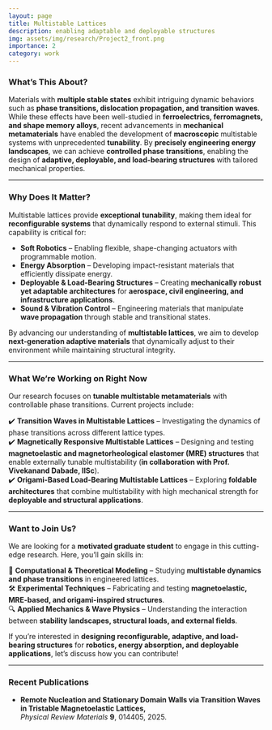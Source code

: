 ```yaml
---
layout: page
title: Multistable Lattices
description: enabling adaptable and deployable structures
img: assets/img/research/Project2_front.png
importance: 2
category: work
---
```


### What’s This About?  

Materials with **multiple stable states** exhibit intriguing dynamic behaviors such as **phase transitions, dislocation propagation, and transition waves**. While these effects have been well-studied in **ferroelectrics, ferromagnets, and shape memory alloys**, recent advancements in **mechanical metamaterials** have enabled the development of **macroscopic** multistable systems with unprecedented **tunability**. By **precisely engineering energy landscapes**, we can achieve **controlled phase transitions**, enabling the design of **adaptive, deployable, and load-bearing structures** with tailored mechanical properties.  

---

### Why Does It Matter? 

Multistable lattices provide **exceptional tunability**, making them ideal for **reconfigurable systems** that dynamically respond to external stimuli. This capability is critical for:  

- **Soft Robotics** – Enabling flexible, shape-changing actuators with programmable motion.  
- **Energy Absorption** – Developing impact-resistant materials that efficiently dissipate energy.  
- **Deployable & Load-Bearing Structures** – Creating **mechanically robust yet adaptable architectures** for **aerospace, civil engineering, and infrastructure applications**.  
- **Sound & Vibration Control** – Engineering materials that manipulate **wave propagation** through stable and transitional states.  

By advancing our understanding of **multistable lattices**, we aim to develop **next-generation adaptive materials** that dynamically adjust to their environment while maintaining structural integrity.  

---

### What We’re Working on Right Now  

Our research focuses on **tunable multistable metamaterials** with controllable phase transitions. Current projects include:  

✔️ **Transition Waves in Multistable Lattices** – Investigating the dynamics of phase transitions across different lattice types.  
✔️ **Magnetically Responsive Multistable Lattices** – Designing and testing **magnetoelastic and magnetorheological elastomer (MRE) structures** that enable externally tunable multistability (**in collaboration with Prof. Vivekanand Dabade, IISc**).  
✔️ **Origami-Based Load-Bearing Multistable Lattices** – Exploring **foldable architectures** that combine multistability with high mechanical strength for **deployable and structural applications**.  

---

### Want to Join Us?  

We are looking for a **motivated graduate student** to engage in this cutting-edge research. Here, you’ll gain skills in:  

🚀 **Computational & Theoretical Modeling** – Studying **multistable dynamics and phase transitions** in engineered lattices.  
🛠 **Experimental Techniques** – Fabricating and testing **magnetoelastic, MRE-based, and origami-inspired structures**.  
🔍 **Applied Mechanics & Wave Physics** – Understanding the interaction between **stability landscapes, structural loads, and external fields**.  

If you’re interested in **designing reconfigurable, adaptive, and load-bearing structures** for **robotics, energy absorption, and deployable applications**, let’s discuss how you can contribute!  

---

### Recent Publications  

- **Remote Nucleation and Stationary Domain Walls via Transition Waves in Tristable Magnetoelastic Lattices,**  
  *Physical Review Materials* **9**, 014405, 2025.  


